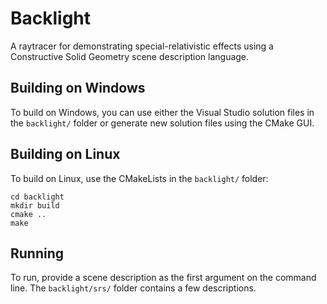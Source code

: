 # Backlight
A raytracer for demonstrating special-relativistic effects using a Constructive Solid Geometry scene description language.

## Building on Windows
To build on Windows, you can use either the Visual Studio solution files in the `backlight/` folder
or generate new solution files using the CMake GUI.

## Building on Linux
To build on Linux, use the CMakeLists in the `backlight/` folder:
```shell
cd backlight
mkdir build
cmake ..
make
```

## Running
To run, provide a scene description as the first argument on the command line. The `backlight/srs/` folder contains
a few descriptions.
